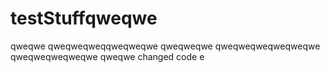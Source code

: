 # testStuffqweqwe
qweqwe
qweqweqweqqweqweqwe
qweqweqwe
qweqweqweqweqweqwe
qweqweqweqweqwe
qweqwe
changed code e
